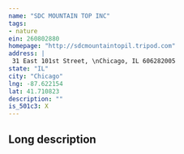 ```yaml
---
name: "SDC MOUNTAIN TOP INC"
tags:
- nature
ein: 260802880
homepage: "http://sdcmountaintopil.tripod.com"
address: |
 31 East 101st Street, \nChicago, IL 606282005
state: "IL"
city: "Chicago"
lng: -87.622154
lat: 41.710823
description: ""
is_501c3: X
---
```


## Long description


